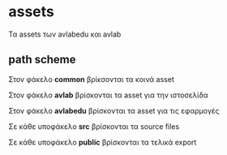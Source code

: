 # assets
Τα assets των avlabedu και avlab

## path scheme

Στον φάκελο **common** βρίκσονται τα κοινά asset

Στον φάκελο **avlab** βρίσκονται τα asset για την ιστοσελίδα

Στον φάκελο **avlabedu** βρίσκονται τα asset για τις εφαρμογές

Σε κάθε υποφάκελο **src** βρίσκονται τα source files

Σε κάθε υποφάκελο **public** βρίσκονται τα τελικά export
